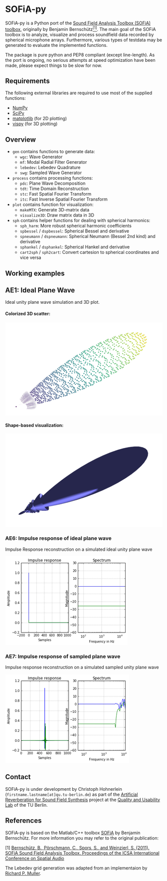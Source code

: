 # SOFiA-py
SOFiA-py is a Python port of the [Sound Field Analysis Toolbox (SOFiA) toolbox](https://github.com/fietew/sofia-toolbox), originally by Benjamin Bernschütz[<sup>[1]</sup>](#references). The main goal of the SOFiA toolbox is to analyze, visualize and process soundfield data recorded by spherical microphone arrays. Furthermore, various types of testdata may be generated to evaluate the implemented functions.

The package is pure python and PEP8 compliant (except line-length). As the port is ongoing, no serious attempts at speed optimization have been made, please expect things to be slow for now.

## Requirements
The following external libraries are required to use most of the supplied functions:
- [NumPy](http://www.numpy.org)
- [SciPy](http://www.scipy.org)
- [matplotlib](http://matplotlib.org) (for 2D plotting)
- [vispy](http://vispy.org) (for 3D plotting)

## Overview
- `gen` contains functions to generate data:
    - `wgc`: Wave Generator
    - `mf`: Modal Radial Filter Generator
    - `lebedev`: Lebedev Quadrature
    - `swg`: Sampled Wave Generator
-  `process` contains processing functions:
    - `pdc`: Plane Wave Decomposition
    - `tdt`: Time Domain Reconstruction
    - `stc`: Fast Spatial Fourier Transform
    - `itc`: Fast Inverse Spatial Fourier Transform
- `plot` contains function for visualization:
    -  `makeMTX`: Generate 3D-matrix data
    -  `visualize3D`: Draw matrix data in 3D
-  `sph` contains helper functions for dealing with spherical harmonics:
    - `sph_harm`: More robust spherical harmonic coefficients
    -  `spbessel` / `dspbessel`: Spherical Bessel and derivative
    - `spneumann` / `dspneumann`: Spherical Neumann (Bessel 2nd kind) and derivative
    - `sphankel` / `dsphankel`: Spherical Hankel and derivative
    - `cart2sph` / `sph2cart`: Convert cartesion to spherical coordinates and vice versa


## Working examples
## AE1: Ideal Plane Wave
Ideal unity plane wave simulation and 3D plot.
#### Colorized 3D scatter:
![AE1_IdealPlaneWave colored scatter](img/AE1_cscatter.png?raw=true "AE1_IdealPlaneWave colored scatter")
#### Shape-based visualization:
![AE1_IdealPlaneWave shape](img/AE1_shape.png?raw=true "AE1_IdealPlaneWave shape")


### AE6: Impulse response of ideal plane wave
Impulse Response reconstruction on a simulated ideal unity plane wave

![AE6_IdealPlaneWave_ImpResp result](img/AE6_IdealPlaneWave_ImpResp.png?raw=true "AE6_IdealPlaneWave_ImpResp result")

### AE7: Impulse response of sampled plane wave
Impulse response reconstruction on a simulated sampled unity plane wave

![AE7_SampledPlaneWave_ImpResp result](img/AE7_SampledPlaneWave_ImpResp.png?raw=true "AE7_SampledPlaneWave_ImpResp result")

## Contact
SOFiA-py is under development by Christoph Hohnerlein (`firstname.lastname[at]qu.tu-berlin.de`) as part of the [Artificial Reverberation for Sound Field Synthesis](https://www.qu.tu-berlin.de/menue/forschung/laufende_projekte/artificial_reverberation_for_sound_field_synthesis_dfg/) project at the [Quality and Usability Lab](https://www.qu.tu-berlin.de) of the TU Berlin.

## References
SOFiA-py is based on the Matlab/C++ toolbox [SOFiA](https://github.com/fietew/sofia-toolbox) by Benjamin Bernschütz. For more information you may refer to the original publication:

[1] [Bernschütz, B., Pörschmann, C., Spors, S., and Weinzierl, S. (2011). SOFiA Sound Field Analysis Toolbox. Proceedings of the ICSA International Conference on Spatial Audio](http://spatialaudio.net/sofia-sound-field-analysis-toolbox-2/)

The Lebedev grid generation was adapted from an implementaion by [Richard P. Muller](https://github.com/gabrielelanaro/pyquante/blob/master/Data/lebedev_write.py).
